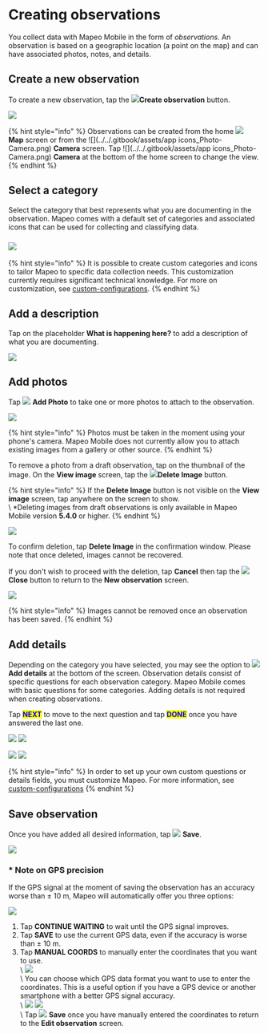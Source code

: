# Creating observations

You collect data with Mapeo Mobile in the form of _observations_. An observation is based on a geographic location (a point on the map) and can have associated photos, notes, and details.

## Create a new observation

To create a new observation, tap the ![](../../.gitbook/assets/create\_observation.png)**Create observation** button.

&#x20;![](../../.gitbook/assets/Homescreen-Create\_observation\_button.jpg)

{% hint style="info" %}
Observations can be created from the home ![](../../.gitbook/assets/app-icons\_Map\_view.png) **Map** screen or from the ![](../../.gitbook/assets/app icons\_Photo-Camera.png) **Camera** screen. Tap ![](../../.gitbook/assets/app icons\_Photo-Camera.png) **Camera**  at the bottom of the home screen to change the view.
{% endhint %}

## Select a category

Select the category that best represents what you are documenting in the observation. Mapeo comes with a default set of categories and associated icons that can be used for collecting and classifying data.

### ![](../../.gitbook/assets/Categories\_screen.jpg)

{% hint style="info" %}
It is possible to create custom categories and icons to tailor Mapeo to specific data collection needs. This customization currently requires significant technical knowledge. For more on customization, see [custom-configurations](../customization-options/custom-configurations/ "mention").
{% endhint %}

## Add a description

Tap on the placeholder **What is happening here?** to add a description of what you are documenting.

&#x20;![](../../.gitbook/assets/Add\_description.jpg)

## Add photos

Tap ![](https://lh6.googleusercontent.com/frEQrTzBVEG1\_7QbIuBtPoJmeTnZnLZ7vFuCJIm7wOly9cfTeBfqhEKvHOwk1feLIsyvNECJTOaEpUOA5l-Tuid1i-oToURZ4P52iJEAcpgzgQkAJnvKTN\_d1UXd8FUE9-mNg1Sk) **Add Photo** to take one or more photos to attach to the observation. &#x20;

&#x20;![](../../.gitbook/assets/Mm\_new\_observation\_add\_photo.jpg)

{% hint style="info" %}
Photos must be taken in the moment using your phone's camera. Mapeo Mobile does not currently allow you to attach existing images from a gallery or other source.
{% endhint %}

To remove a photo from a draft observation, tap on the thumbnail of the image. On the **View image** screen, tap the ![](../../.gitbook/assets/icon-delete\_image\_35px.png)**Delete Image** button.

{% hint style="info" %}
If the **Delete Image** button is not visible on the **View image** screen, tap anywhere on the screen to show.\
\ \*Deleting images from draft observations is only available in Mapeo Mobile version **5.4.0** or higher.
{% endhint %}

![](../../.gitbook/assets/Mm\_Delete\_photo\_button.jpg)&#x20;

To confirm deletion, tap **Delete Image** in the confirmation window. Please note that once deleted, images cannot be recovered.

If you don't wish to proceed with the deletion, tap **Cancel** then tap the ![](../../.gitbook/assets/icon-close-35px.png) **Close** button to return to the **New observation** screen.&#x20;

![](../../.gitbook/assets/Mm\_Delete\_photo\_confirmation.jpg)

{% hint style="info" %}
Images cannot be removed once an observation has been saved.
{% endhint %}

## Add details

Depending on the category you have selected, you may see the option to ![](../../.gitbook/assets/app\_icons\_Details.png) **Add details** at the bottom of the screen. Observation details consist of specific questions for each observation category. Mapeo Mobile comes with basic questions for some categories. Adding details is not required when creating observations.

Tap <mark style="color:blue;">**NEXT**</mark> to move to the next question and tap <mark style="color:blue;">**DONE**</mark> once you have answered the last one.

<mark style="color:red;"></mark>![](../../.gitbook/assets/Mm\_add\_details\_button\_475pxMed30.jpg)  <mark style="color:red;"></mark>  ![](../../.gitbook/assets/Mm\_details\_camp\_category\_select\_DONE.jpg)<mark style="color:red;"></mark>

![](../../.gitbook/assets/Mm\_View\_observation\_screen\_add\_details.jpg) ![](../../.gitbook/assets/Mm\_details\_camp\_category\_select\_DONE.jpg)

{% hint style="info" %}
In order to set up your own custom questions or details fields, you must customize Mapeo. For more information, see [custom-configurations](../customization-options/custom-configurations/ "mention")
{% endhint %}

## Save observation

Once you have added all desired information, tap ![](../../.gitbook/assets/app\_icons\_save\_35px.png) **Save**.

![](../../.gitbook/assets/Mm\_Save\_observation.jpg)

### \* Note on GPS precision

If the GPS signal at the moment of saving the observation has an accuracy worse than ± 10 m, Mapeo will automatically offer you three options:

![](../../.gitbook/assets/Mm\_Weak\_GPS\_signal\_message.jpg)

1. Tap **CONTINUE WAITING** to wait until the GPS signal improves.
2. Tap **SAVE** to use the current GPS data, even if the accuracy is worse than ± 10 m.
3. Tap **MANUAL COORDS** to manually enter the coordinates that you want to use.\
\ ![](../../.gitbook/assets/Mm\_Weak\_GPS\_message\_manual\_coords\_option.jpg)\
\ You can choose which GPS data format you want to use to enter the coordinates. This is a useful option if you have a GPS device or another smartphone with a better GPS signal accuracy.\
\ ![](../../.gitbook/assets/Mm\_Enter\_coordinates\_screen\_format\_menu.jpg) ![](../../.gitbook/assets/Mm\_Enter\_coordinates\_screen-format\_options.jpg)\
\ Tap ![](../../.gitbook/assets/app\_icons\_save\_35px.png) **Save** once you have manually entered the coordinates to return to the **Edit observation** screen.
